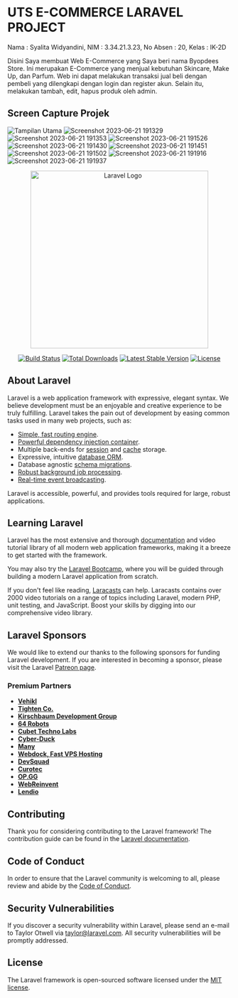 # UTS E-COMMERCE LARAVEL PROJECT
Nama : Syalita Widyandini,
NIM : 3.34.21.3.23,
No Absen : 20,
Kelas : IK-2D

Disini Saya membuat Web E-Commerce yang Saya beri nama Byopdees Store. Ini merupakan E-Commerce yang menjual kebutuhan Skincare, Make Up, dan Parfum.
Web ini dapat melakukan transaksi jual beli dengan pembeli yang dilengkapi dengan login dan register akun. Selain itu, melakukan tambah, edit, hapus produk oleh admin.

## Screen Capture Projek
![Tampilan Utama](https://github.com/syalitaas/onlineStore/assets/117131647/14cb9656-4b46-4798-863b-4f59057017a4)
![Screenshot 2023-06-21 191329](https://github.com/syalitaas/onlineStore/assets/117131647/f5549d70-5cbe-4e98-bebd-7933195bdd97)
![Screenshot 2023-06-21 191353](https://github.com/syalitaas/onlineStore/assets/117131647/f0d1823e-c9a9-43be-92e7-0ac4679a527e)
![Screenshot 2023-06-21 191526](https://github.com/syalitaas/onlineStore/assets/117131647/d3601a67-73e0-446b-acd4-94be54318290)
![Screenshot 2023-06-21 191430](https://github.com/syalitaas/onlineStore/assets/117131647/3f07c1cc-c3c1-445b-8848-ad3a18cb1be2)
![Screenshot 2023-06-21 191451](https://github.com/syalitaas/onlineStore/assets/117131647/04c6f9f4-b257-4fc6-a428-89faacc1168e)
![Screenshot 2023-06-21 191502](https://github.com/syalitaas/onlineStore/assets/117131647/2fe8aaea-4eb5-4665-8df1-d8746998c28d)
![Screenshot 2023-06-21 191916](https://github.com/syalitaas/onlineStore/assets/117131647/0c6ecca9-0059-4ded-afd2-1ed102bd669d)
![Screenshot 2023-06-21 191937](https://github.com/syalitaas/onlineStore/assets/117131647/6cb8e738-4ea6-436e-9aec-1b9829668d32)

<p align="center"><a href="https://laravel.com" target="_blank"><img src="https://raw.githubusercontent.com/laravel/art/master/logo-lockup/5%20SVG/2%20CMYK/1%20Full%20Color/laravel-logolockup-cmyk-red.svg" width="400" alt="Laravel Logo"></a></p>

<p align="center">
<a href="https://github.com/laravel/framework/actions"><img src="https://github.com/laravel/framework/workflows/tests/badge.svg" alt="Build Status"></a>
<a href="https://packagist.org/packages/laravel/framework"><img src="https://img.shields.io/packagist/dt/laravel/framework" alt="Total Downloads"></a>
<a href="https://packagist.org/packages/laravel/framework"><img src="https://img.shields.io/packagist/v/laravel/framework" alt="Latest Stable Version"></a>
<a href="https://packagist.org/packages/laravel/framework"><img src="https://img.shields.io/packagist/l/laravel/framework" alt="License"></a>
</p>

## About Laravel

Laravel is a web application framework with expressive, elegant syntax. We believe development must be an enjoyable and creative experience to be truly fulfilling. Laravel takes the pain out of development by easing common tasks used in many web projects, such as:

- [Simple, fast routing engine](https://laravel.com/docs/routing).
- [Powerful dependency injection container](https://laravel.com/docs/container).
- Multiple back-ends for [session](https://laravel.com/docs/session) and [cache](https://laravel.com/docs/cache) storage.
- Expressive, intuitive [database ORM](https://laravel.com/docs/eloquent).
- Database agnostic [schema migrations](https://laravel.com/docs/migrations).
- [Robust background job processing](https://laravel.com/docs/queues).
- [Real-time event broadcasting](https://laravel.com/docs/broadcasting).

Laravel is accessible, powerful, and provides tools required for large, robust applications.

## Learning Laravel

Laravel has the most extensive and thorough [documentation](https://laravel.com/docs) and video tutorial library of all modern web application frameworks, making it a breeze to get started with the framework.

You may also try the [Laravel Bootcamp](https://bootcamp.laravel.com), where you will be guided through building a modern Laravel application from scratch.

If you don't feel like reading, [Laracasts](https://laracasts.com) can help. Laracasts contains over 2000 video tutorials on a range of topics including Laravel, modern PHP, unit testing, and JavaScript. Boost your skills by digging into our comprehensive video library.

## Laravel Sponsors

We would like to extend our thanks to the following sponsors for funding Laravel development. If you are interested in becoming a sponsor, please visit the Laravel [Patreon page](https://patreon.com/taylorotwell).

### Premium Partners

- **[Vehikl](https://vehikl.com/)**
- **[Tighten Co.](https://tighten.co)**
- **[Kirschbaum Development Group](https://kirschbaumdevelopment.com)**
- **[64 Robots](https://64robots.com)**
- **[Cubet Techno Labs](https://cubettech.com)**
- **[Cyber-Duck](https://cyber-duck.co.uk)**
- **[Many](https://www.many.co.uk)**
- **[Webdock, Fast VPS Hosting](https://www.webdock.io/en)**
- **[DevSquad](https://devsquad.com)**
- **[Curotec](https://www.curotec.com/services/technologies/laravel/)**
- **[OP.GG](https://op.gg)**
- **[WebReinvent](https://webreinvent.com/?utm_source=laravel&utm_medium=github&utm_campaign=patreon-sponsors)**
- **[Lendio](https://lendio.com)**

## Contributing

Thank you for considering contributing to the Laravel framework! The contribution guide can be found in the [Laravel documentation](https://laravel.com/docs/contributions).

## Code of Conduct

In order to ensure that the Laravel community is welcoming to all, please review and abide by the [Code of Conduct](https://laravel.com/docs/contributions#code-of-conduct).

## Security Vulnerabilities

If you discover a security vulnerability within Laravel, please send an e-mail to Taylor Otwell via [taylor@laravel.com](mailto:taylor@laravel.com). All security vulnerabilities will be promptly addressed.

## License

The Laravel framework is open-sourced software licensed under the [MIT license](https://opensource.org/licenses/MIT).
